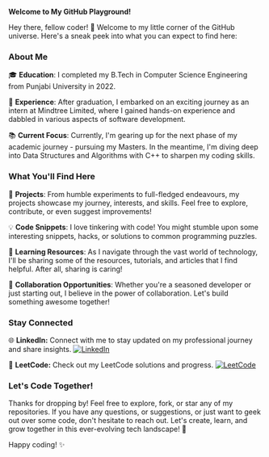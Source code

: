 **Welcome to My GitHub Playground!**

Hey there, fellow coder! 👋 Welcome to my little corner of the GitHub universe. Here's a sneak peek into what you can expect to find here:

### About Me

🎓 **Education**: I completed my B.Tech in Computer Science Engineering from Punjabi University in 2022.

💼 **Experience**: After graduation, I embarked on an exciting journey as an intern at Mindtree Limited, where I gained hands-on experience and dabbled in various aspects of software development.

📚 **Current Focus**: Currently, I'm gearing up for the next phase of my academic journey - pursuing my Masters. In the meantime, I'm diving deep into Data Structures and Algorithms with C++ to sharpen my coding skills.

### What You'll Find Here

🚀 **Projects**: From humble experiments to full-fledged endeavours, my projects showcase my journey, interests, and skills. Feel free to explore, contribute, or even suggest improvements!

💡 **Code Snippets**: I love tinkering with code! You might stumble upon some interesting snippets, hacks, or solutions to common programming puzzles.

📝 **Learning Resources**: As I navigate through the vast world of technology, I'll be sharing some of the resources, tutorials, and articles that I find helpful. After all, sharing is caring!

🎉 **Collaboration Opportunities**: Whether you're a seasoned developer or just starting out, I believe in the power of collaboration. Let's build something awesome together!

### Stay Connected

🌐 **LinkedIn:** Connect with me to stay updated on my professional journey and share insights.
   [![LinkedIn](https://img.shields.io/badge/LinkedIn-Profile-blue?style=for-the-badge&logo=linkedin)](https://www.linkedin.com/in/pardeepkhatri/)

🧠 **LeetCode:** Check out my LeetCode solutions and progress.
   [![LeetCode](https://img.shields.io/badge/LeetCode-Profile-orange?style=for-the-badge&logo=leetcode)](https://leetcode.com/PardeepKhatri/)


### Let's Code Together!

Thanks for dropping by! Feel free to explore, fork, or star any of my repositories. If you have any questions, or suggestions, or just want to geek out over some code, don't hesitate to reach out. Let's create, learn, and grow together in this ever-evolving tech landscape! 🚀

Happy coding! ✨
